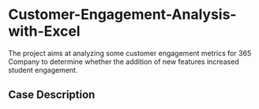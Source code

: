 # Customer-Engagement-Analysis-with-Excel

The project aims at analyzing some customer engagement metrics for 365 Company to determine whether the addition of new features increased student engagement.

## Case Description



